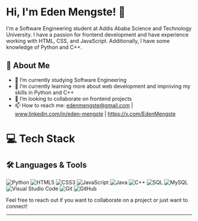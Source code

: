 
# Hi, I'm Eden Mengste! 👋

I'm a Software Engineering student at Addis Ababa Science and Technology University. I have a passion for frontend development and have experience working with HTML, CSS, and JavaScript. Additionally, I have some knowledge of Python and C++.

## 🌟 About Me

- 🔭 I’m currently studying Software Engineering
- 🌱 I’m currently learning more about web development and improving my skills in Python and C++
- 👯 I’m looking to collaborate on frontend projects
- 📫 How to reach me: edenmengste@gmail.com | www.linkedin.com/in/eden-mengste | https://x.com/EdenMengste

# 💻 Tech Stack

## 🛠️ Languages & Tools

![Python](https://img.shields.io/badge/python-3670A0?style=for-the-badge&logo=python&logoColor=ffdd54)
![HTML5](https://img.shields.io/badge/html5-%23E34F26.svg?style=for-the-badge&logo=html5&logoColor=white)
![CSS3](https://img.shields.io/badge/css3-%231572B6.svg?style=for-the-badge&logo=css3&logoColor=white)
![JavaScript](https://img.shields.io/badge/javascript-%23323330.svg?style=for-the-badge&logo=javascript&logoColor=%23F7DF1E)
![Java](https://img.shields.io/badge/java-%23ED8B00.svg?style=for-the-badge&logo=openjdk&logoColor=white)
![C++](https://img.shields.io/badge/c++-%2300599C.svg?style=for-the-badge&logo=c%2B%2B&logoColor=white)
![SQL](https://img.shields.io/badge/sql-%2300f.svg?style=for-the-badge&logo=mysql&logoColor=white)
![MySQL](https://img.shields.io/badge/mysql-%2300f.svg?style=for-the-badge&logo=mysql&logoColor=white)
![Visual Studio Code](https://img.shields.io/badge/VS%20Code-0078d7.svg?style=for-the-badge&logo=visual-studio-code&logoColor=white)
![Git](https://img.shields.io/badge/git-%23F05033.svg?style=for-the-badge&logo=git&logoColor=white)
![GitHub](https://img.shields.io/badge/github-%23121011.svg?style=for-the-badge&logo=github&logoColor=white)


Feel free to reach out if you want to collaborate on a project or just want to connect!

---


<!---
edenmengste/edenmengste is a ✨ special ✨ repository because its `README.md` (this file) appears on your GitHub profile.
You can click the Preview link to take a look at your changes.
--->
